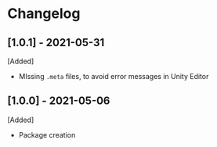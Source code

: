 # Changelog

## [1.0.1] - 2021-05-31
[Added]
- MIssing `.meta` files, to avoid error messages in Unity Editor
## [1.0.0] - 2021-05-06
[Added]
- Package creation